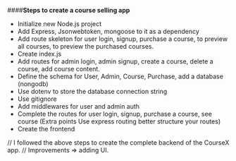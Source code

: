 ####**Steps to create a course selling app**
* Initialize new Node.js project
* Add Express, Jsonwebtoken, mongoose to it as a dependency
* Add route skeleton for user login, signup, purchase a course, to preview all courses, to preview the purchased courses.
* Create index.js
* Add routes for admin login, admin signup, create a course, delete a course, add course content.
* Define the schema for User, Admin, Course, Purchase, add a database (nongodb)
* Use dotenv to store the database connection string
* Use gitignore
* Add middlewares for user and admin auth
* Complete the routes for user login, signup, purchase a course, see course (Extra points Use express routing better structure your routes)
* Create the frontend


// I followed the above steps to create the complete backend of the CourseX app.
// Improvements => adding UI. 
